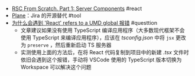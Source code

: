 - [RSC From Scratch. Part 1: Server Components](https://github.com/reactwg/server-components/discussions/5) #react
- [Plane](https://github.com/makeplane/plane)：Jira 的开源替代 #tool
- [为什么会遇到 'React' refers to a UMD global 报错](https://www.totaltypescript.com/react-refers-to-a-umd-global) #questtion
	- 文章建议如果没有使用 TypeScript 编译应用程序（大多数现代框架不会使用 TypeScript 来编译应用程序），应该在 _tsconfig.json_ 中将 `jsx` 更改为 `preserve` ，然后重新启动 TS 服务器
	- 实测使用上面的方法后，在将 React 代码复制到项目中的新建 _.tsx_ 文件时依旧会遇到这个报错，手动将 VSCode 使用的 TypeScript 版本切换为 Workspace 可以解决这个问题